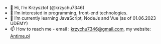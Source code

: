 - 👋 Hi, I’m Krzysztof (@krzychu7346) 
- 👀 I’m interested in programming, front-end technologies.
- 🌱 I’m currently learning JavaScript, NodeJs and Vue (as of 01.06.2023 UDEMY)
- 📫 How to reach me - email : krzychu7346@gmail.com, my website: [Antime.pl](//antime.pl)

<!---
krzychu7346/krzychu7346 is a ✨ special ✨ repository because its `README.md` (this file) appears on your GitHub profile.
You can click the Preview link to take a look at your changes.
--->
